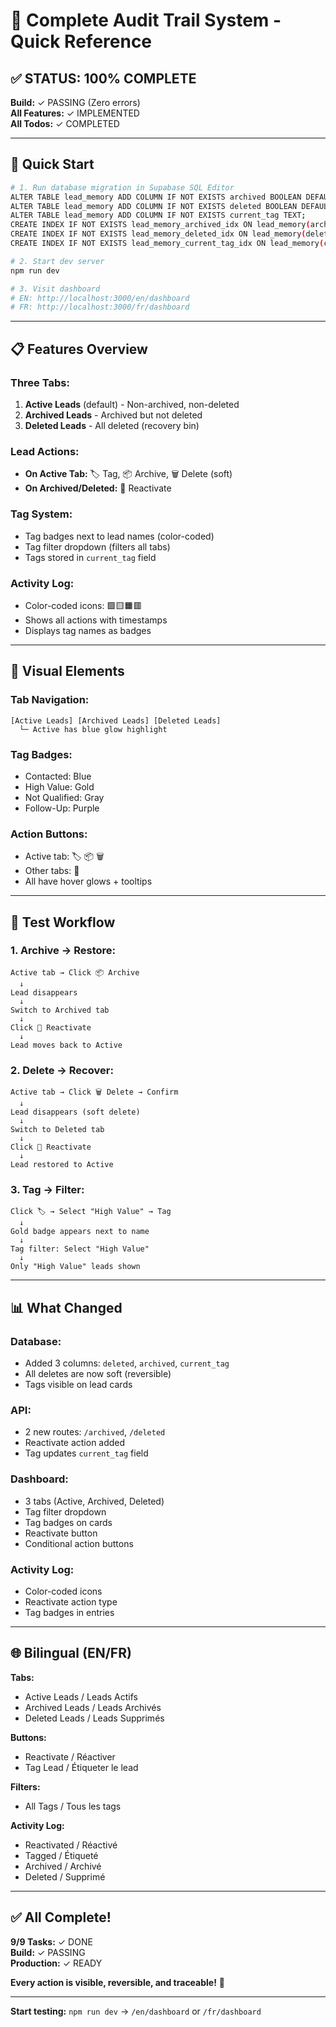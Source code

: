 # 🎯 Complete Audit Trail System - Quick Reference

## ✅ **STATUS: 100% COMPLETE**

**Build:** ✓ PASSING (Zero errors)  
**All Features:** ✓ IMPLEMENTED  
**All Todos:** ✓ COMPLETED

---

## 🚀 **Quick Start**

```bash
# 1. Run database migration in Supabase SQL Editor
ALTER TABLE lead_memory ADD COLUMN IF NOT EXISTS archived BOOLEAN DEFAULT FALSE;
ALTER TABLE lead_memory ADD COLUMN IF NOT EXISTS deleted BOOLEAN DEFAULT FALSE;
ALTER TABLE lead_memory ADD COLUMN IF NOT EXISTS current_tag TEXT;
CREATE INDEX IF NOT EXISTS lead_memory_archived_idx ON lead_memory(archived);
CREATE INDEX IF NOT EXISTS lead_memory_deleted_idx ON lead_memory(deleted);
CREATE INDEX IF NOT EXISTS lead_memory_current_tag_idx ON lead_memory(current_tag);

# 2. Start dev server
npm run dev

# 3. Visit dashboard
# EN: http://localhost:3000/en/dashboard
# FR: http://localhost:3000/fr/dashboard
```

---

## 📋 **Features Overview**

### **Three Tabs:**
1. **Active Leads** (default) - Non-archived, non-deleted
2. **Archived Leads** - Archived but not deleted
3. **Deleted Leads** - All deleted (recovery bin)

### **Lead Actions:**
- **On Active Tab:** 🏷️ Tag, 📦 Archive, 🗑️ Delete (soft)
- **On Archived/Deleted:** 🔄 Reactivate

### **Tag System:**
- Tag badges next to lead names (color-coded)
- Tag filter dropdown (filters all tabs)
- Tags stored in `current_tag` field

### **Activity Log:**
- Color-coded icons: 🟩🟨🟧🟥
- Shows all actions with timestamps
- Displays tag names as badges

---

## 🎨 **Visual Elements**

### **Tab Navigation:**
```
[Active Leads] [Archived Leads] [Deleted Leads]
  └─ Active has blue glow highlight
```

### **Tag Badges:**
- Contacted: Blue
- High Value: Gold
- Not Qualified: Gray
- Follow-Up: Purple

### **Action Buttons:**
- Active tab: 🏷️ 📦 🗑️
- Other tabs: 🔄
- All have hover glows + tooltips

---

## 🧪 **Test Workflow**

### **1. Archive → Restore:**
```
Active tab → Click 📦 Archive
  ↓
Lead disappears
  ↓
Switch to Archived tab
  ↓
Click 🔄 Reactivate
  ↓
Lead moves back to Active
```

### **2. Delete → Recover:**
```
Active tab → Click 🗑️ Delete → Confirm
  ↓
Lead disappears (soft delete)
  ↓
Switch to Deleted tab
  ↓
Click 🔄 Reactivate
  ↓
Lead restored to Active
```

### **3. Tag → Filter:**
```
Click 🏷️ → Select "High Value" → Tag
  ↓
Gold badge appears next to name
  ↓
Tag filter: Select "High Value"
  ↓
Only "High Value" leads shown
```

---

## 📊 **What Changed**

### **Database:**
- Added 3 columns: `deleted`, `archived`, `current_tag`
- All deletes are now soft (reversible)
- Tags visible on lead cards

### **API:**
- 2 new routes: `/archived`, `/deleted`
- Reactivate action added
- Tag updates `current_tag` field

### **Dashboard:**
- 3 tabs (Active, Archived, Deleted)
- Tag filter dropdown
- Tag badges on cards
- Reactivate button
- Conditional action buttons

### **Activity Log:**
- Color-coded icons
- Reactivate action type
- Tag badges in entries

---

## 🌐 **Bilingual (EN/FR)**

**Tabs:**
- Active Leads / Leads Actifs
- Archived Leads / Leads Archivés
- Deleted Leads / Leads Supprimés

**Buttons:**
- Reactivate / Réactiver
- Tag Lead / Étiqueter le lead

**Filters:**
- All Tags / Tous les tags

**Activity Log:**
- Reactivated / Réactivé
- Tagged / Étiqueté
- Archived / Archivé
- Deleted / Supprimé

---

## ✅ **All Complete!**

**9/9 Tasks:** ✓ DONE  
**Build:** ✓ PASSING  
**Production:** ✓ READY

**Every action is visible, reversible, and traceable!** 🎉

---

**Start testing:** `npm run dev` → `/en/dashboard` or `/fr/dashboard`
